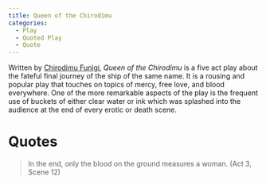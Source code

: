 ```yaml
---
title: Queen of the Chirodímu
categories:
  - Play
  - Quoted Play
  - Quote
---
```


Written by [Chirodimu Funìgi](), *Queen of the Chirodímu* is a five act play about the fateful final journey of the ship of the same name. It is a rousing and popular play that touches on topics of mercy, free love, and blood everywhere. One of the more remarkable aspects of the play is the frequent use of buckets of either clear water or ink which was splashed into the audience at the end of every erotic or death scene.

# Quotes

> In the end, only the blood on the ground measures a woman. (Act 3, Scene 12)
